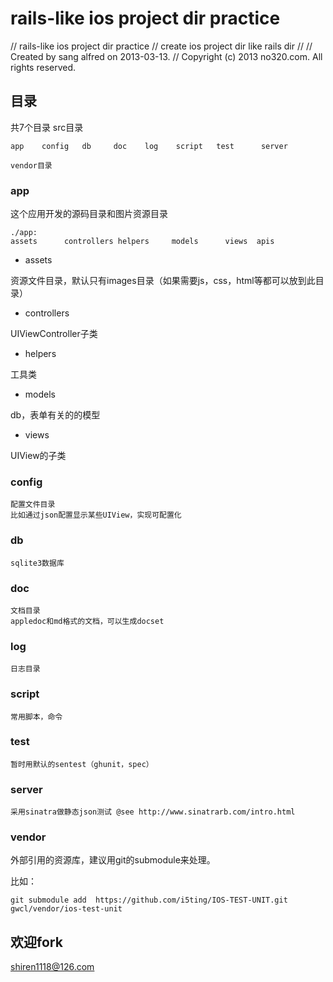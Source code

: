 # rails-like ios project dir practice

//  rails-like ios project dir practice
//  create ios project dir like rails dir
//
//  Created by sang alfred on 2013-03-13.
//  Copyright (c) 2013 no320.com. All rights reserved.


## 目录

共7个目录
       src目录

	app    config   db     doc    log    script   test      server  
	
	vendor目录
	

### app    
这个应用开发的源码目录和图片资源目录

	./app:
	assets      controllers helpers     models      views  apis
	


- assets  
  
资源文件目录，默认只有images目录（如果需要js，css，html等都可以放到此目录）

- controllers 

UIViewController子类

- helpers     

工具类

- models      

db，表单有关的的模型

- views

UIView的子类


### config

	配置文件目录
	比如通过json配置显示某些UIView，实现可配置化
   
### db

	sqlite3数据库
     
### doc    

	文档目录
	appledoc和md格式的文档，可以生成docset

### log    

	日志目录


### script   

	常用脚本，命令


### test   

	暂时用默认的sentest（ghunit，spec）


### server

	采用sinatra做静态json测试 @see http://www.sinatrarb.com/intro.html


### vendor
外部引用的资源库，建议用git的submodule来处理。

比如：

	git submodule add  https://github.com/i5ting/IOS-TEST-UNIT.git gwcl/vendor/ios-test-unit



## 欢迎fork

shiren1118@126.com
